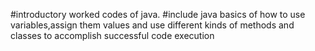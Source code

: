 #introductory worked codes of java.
#include java basics of how to use variables,assign them values and use different kinds of methods and classes to accomplish successful code execution
